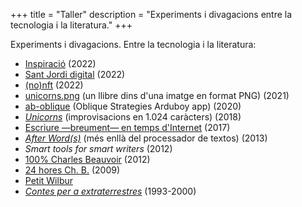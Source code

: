 +++
title = "Taller"
description = "Experiments i divagacions entre la tecnologia i la literatura."
+++

Experiments i divagacions. Entre la tecnologia i la literatura:

  - [Inspiració](https://42.carlesbellver.net) (2022)
  - [Sant Jordi digital](/2022/04/22/sant-jordi/) (2022)
  - [(no)nft](https://notnft.carlesbellver.net/) (2022)
  - [unicorns.png](/2021/11/04/n-est-pas-un-livre/) (un llibre dins d'una imatge en format PNG) (2021)
  - [ab-oblique](https://github.com/carlesbellver/ab-oblique) (Oblique Strategies Arduboy app) (2020)
  - [*Unicorns*](/contes/unicorns) (improvisacions en 1.024 caràcters) (2018)
  - [Escriure —breument— en temps d'Internet](slides/escriure-internet) (2017)
  - [*After Word(s)*](http://www.slideshare.net/carlesbellver/afterword) (més enllà del processador de textos) (2013)
  - *Smart tools for smart writers* (2012)
  - [100% Charles Beauvoir](100x100ChB) (2012)
  - [24 hores Ch. B.](24horesChB) (2009)
  - [Petit Wilbur](/2010/12/14/la-veu-de.html)
  - [*Contes per a extraterrestres*](/cpe/) (1993-2000)
